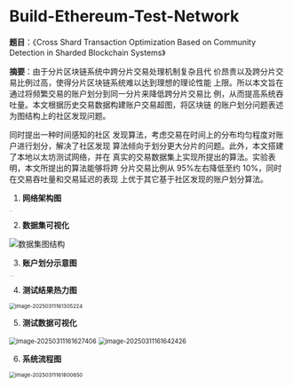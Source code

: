 # Build-Ethereum-Test-Network

**题目**：《Cross Shard Transaction Optimization Based on Community Detection in Sharded Blockchain Systems》

**摘要**：由于分片区块链系统中跨分片交易处理机制复杂且代 价昂贵以及跨分片交易比例过高，使得分片区块链系统难以达到理想的理论性能 上限。所以本文旨在通过将频繁交易的账户划分到同一分片来降低跨分片交易比 例，从而提高系统吞吐量。本文根据历史交易数据构建账户交易超图，将区块链 的账户划分问题表述为图结构上的社区发现问题。

同时提出一种时间感知的社区 发现算法，考虑交易在时间上的分布均匀程度对账户进行划分，解决了社区发现 算法倾向于划分更大分片的问题。此外，本文搭建了本地以太坊测试网络，并在 真实的交易数据集上实现所提出的算法。实验表明，本文所提出的算法能够将跨 分片交易比例从 95%左右降低至约 10%，同时在交易吞吐量和交易延迟的表现 上优于其它基于社区发现的账户划分算法。



1. **网络架构图**

<img src="https://s2.loli.net/2025/03/11/tiBadZ9yfrD1PEq.png" alt="POA实现架构图" style="zoom:5%;" />

2. **数据集可视化**

![数据集图结构](https://s2.loli.net/2025/03/11/FCBOk3HApSGujyR.png)

3. **账户划分示意图**

<img src="https://s2.loli.net/2025/03/11/3XBdOcCqGDKhyN9.png" alt="社区发现算法的账户划分" style="zoom:5%;" />

4. **测试结果热力图**

<img src="https://s2.loli.net/2025/03/11/uYKb1eJXPdImvzr.png" alt="image-20250311161305224" style="zoom: 67%;" />

5. **测试数据可视化**

<img src="https://s2.loli.net/2025/03/11/nFsmrJx43lLupb6.png" alt="image-20250311161627406" style="zoom:80%;" />

<img src="https://s2.loli.net/2025/03/11/e1nwTE7tVxZPUMf.png" alt="image-20250311161642426" style="zoom:80%;" />

6. **系统流程图**

<img src="https://s2.loli.net/2025/03/11/vxlpa61Tub9JXAq.png" alt="image-20250311161800650" style="zoom:67%;" />
